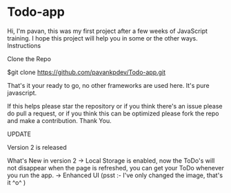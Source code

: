 # Todo-app
Hi, I'm pavan, this was my first project after a few weeks of JavaScript training. I hope this project will help you in some or the other ways.
Instructions 

Clone the Repo

$git clone https://github.com/pavankpdev/Todo-app.git

That's it your ready to go, no other frameworks are used here. It's pure javascript.

If this helps please star the repository or if you think there's an issue please do pull a request, or if you think this can be optimized please fork the repo and make a contribution.
Thank You.

UPDATE

Version 2 is released 

What's New in version 2
-> Local Storage is enabled, now the ToDo's will not disappear when the page is refreshed, you can get your ToDo whenever you run the app.
-> Enhanced UI (psst :- I've only changed the image, that's it ^o^ )

